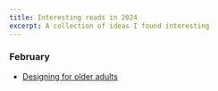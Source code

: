 ```yaml
---
title: Interesting reads in 2024
excerpt: A collection of ideas I found interesting
---
```

### February
- [Designing for older adults](https://www.smashingmagazine.com/2024/02/guide-designing-older-adults/)
